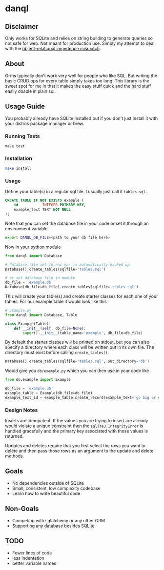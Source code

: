 # danql

## Disclaimer
Only works for SQLite and relies on string building to generate queries so not
safe for web. Not meant for production use. Simply my attempt to
deal with the
[object-relational impedence mismatch](http://blogs.tedneward.com/post/the-vietnam-of-computer-science/).

## About
Orms typically don't work very well for people who like SQL. But writing the basic 
CRUD ops for every table simply takes too long. This library is the sweet spot for me 
in that it makes the easy stuff quick and the hard stuff easily doable in plain sql.

## Usage Guide
You probably already have SQLite installed but if you don't just install it
with your distros package manager or brew.

### Running Tests
```
make test
```
### Installation
``` sh
make install
```
### Usage
Define your table(s) in a regular sql file. I usually just call it `tables.sql`.
``` sql
CREATE TABLE IF NOT EXISTS example (
    id           INTEGER PRIMARY KEY,
    example_text TEXT NOT NULL
);
```
Note that you can set the database file in your code
or set it through an environment variable.
``` sh
export DANQL_DB_FILE=<path to your db file here>
```
Now in your python module
``` python
from danql import Database

# database file set in env var is automatically picked up
Database().create_tables(sqlfile='tables.sql')

# or set database file in module
db_file = 'example.db'
Database(db_file=db_file).create_tables(sqlfile='tables.sql')
```
This will create your table(s) and create starter classes for each one of your
tables. For our example table it would look like this
``` python
# example.py
from danql import Database, Table

class Example(Table):
    def __init__(self, db_file=None):
        super().__init__(table_name='example', db_file=db_file)
```
By default the starter classes will be printed on stdout, but you can also specify
a directory where each class will be written out in its own file. The directory must
exist before calling `create_tables()`.
``` python
Database().create_tables(sqlfile='tables.sql', out_directory='db')
```
Would give you `db/example.py` which you can then use in your code like
``` python
from db.example import Example

db_file = 'example.db'
example_table = Example(db_file=db_file)
example_text_id = example_table.create_record(example_text='go big or go home')
```

### Design Notes
Inserts are idempotent. If the values you are trying to insert 
are already would violate a unique constraint then the
`sqlite3.IntegrityError` is handled gracefully and the primary key associated
with those values is returned.

Updates and deletes require that you first select the rows you want to delete
and then pass those rows as an argument to the update and delete methods.

## Goals
* No dependencies outside of SQLite
* Small, consistent, low complexity codebase
* Learn how to write beautiful code

## Non-Goals
* Competing with sqlalchemy or any other ORM
* Supporting any database besides SQLite

## TODO
* Fewer lines of code
* less indentation
* better variable names
